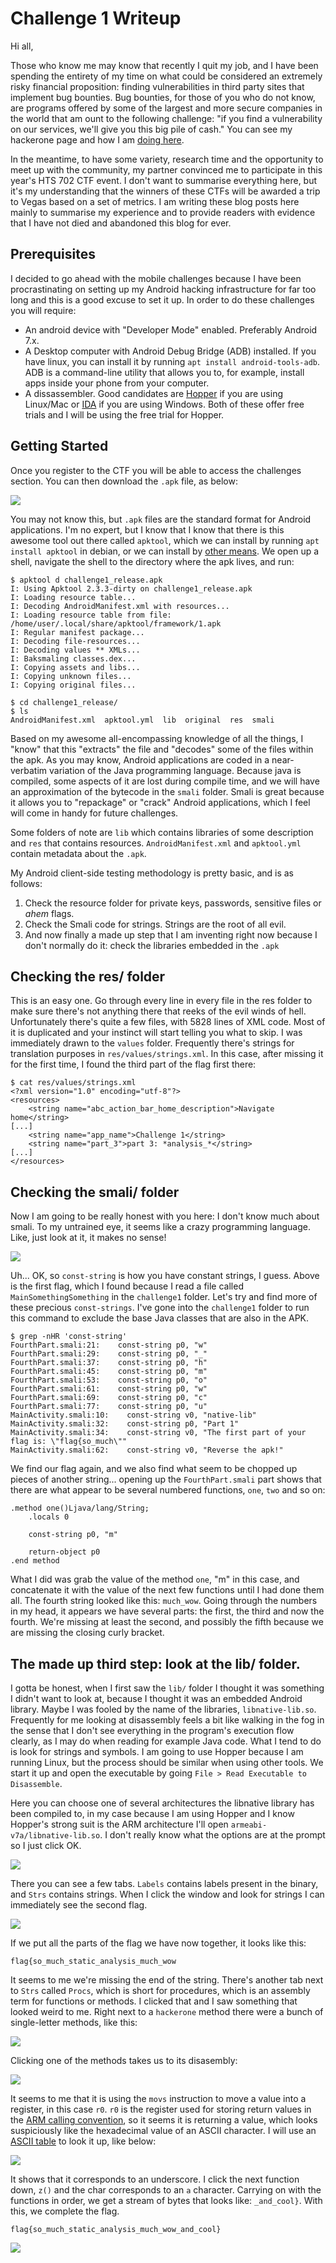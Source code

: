 # Challenge 1 Writeup

Hi all,

Those who know me may know that recently I quit my job, and I have been spending the entirety of my time on what could be considered an extremely risky financial proposition: finding vulnerabilities in third party sites that implement bug bounties. Bug bounties, for those of you who do not know, are programs offered by some of the largest and more secure companies in the world that am	ount to the following challenge: "if you find a vulnerability on our services, we'll give you this big pile of cash." You can see my hackerone page and how I am [doing here](https://hackerone.com/droope).

In the meantime, to have some variety, research time and the opportunity to meet up with the community, my partner convinced me to participate in this year's HTS 702 CTF event. I don't want to summarise everything here, but it's my understanding that the winners of these CTFs will be awarded a trip to Vegas based on a set of metrics. I am writing these blog posts here mainly to summarise my experience and to provide readers with evidence that I have not died and abandoned this blog for ever.

## Prerequisites 

I decided to go ahead with the mobile challenges because I have been procrastinating on setting up my Android hacking infrastructure for far too long and this is a good excuse to set it up. In order to do these challenges you will require:

* An android device with "Developer Mode" enabled. Preferably Android 7.x.
* A Desktop computer with Android Debug Bridge (ADB) installed. If you have linux, you can install it by running `apt install android-tools-adb`. ADB is a command-line utility that allows you to, for example, install apps inside your phone from your computer.
* A dissassembler. Good candidates are [Hopper](https://www.hopperapp.com/) if you are using Linux/Mac or [IDA](https://www.hex-rays.com/products/ida/support/download.shtml) if you are using Windows. Both of these offer free trials and I will be using the free trial for Hopper.

## Getting Started
Once you register to the CTF you will be able to access the challenges section. You  can then download the `.apk` file, as below:

![](download.png) 

You may not know this, but `.apk` files are the standard format for Android applications. I'm no expert, but I know that I know that there is this awesome tool out there called `apktool`, which we can install by running `apt install apktool` in debian, or we can install by [other means](https://ibotpeaches.github.io/Apktool/install/). We open up a shell, navigate the shell to the directory where the apk lives, and run:

```
$ apktool d challenge1_release.apk 
I: Using Apktool 2.3.3-dirty on challenge1_release.apk
I: Loading resource table...
I: Decoding AndroidManifest.xml with resources...
I: Loading resource table from file: /home/user/.local/share/apktool/framework/1.apk
I: Regular manifest package...
I: Decoding file-resources...
I: Decoding values ** XMLs...
I: Baksmaling classes.dex...
I: Copying assets and libs...
I: Copying unknown files...
I: Copying original files...

$ cd challenge1_release/
$ ls
AndroidManifest.xml  apktool.yml  lib  original  res  smali
```

Based on my awesome all-encompassing knowledge of all the things, I "know" that this "extracts" the file and "decodes" some of the files within the apk. As you may know, Android applications are coded in a near-verbatim variation of the Java programming language. Because java is compiled, some aspects of it are lost during compile time, and we will have an approximation of the bytecode in the `smali` folder. Smali is great because it allows you to "repackage" or "crack" Android applications, which I feel will come in handy for future challenges.

Some folders of note are `lib` which contains libraries of some description and `res` that contains resources. `AndroidManifest.xml` and `apktool.yml` contain metadata about the `.apk`.

My Android client-side testing methodology is pretty basic, and is as follows:

1. Check the resource folder for private keys, passwords, sensitive files or *ahem* flags.
2. Check the Smali code for strings. Strings are the root of all evil.
3. And now finally a made up step that I am inventing right now because I don't normally do it: check the libraries embedded in the `.apk`

## Checking the res/ folder

This is an easy one. Go through every line in every file in the res folder to make sure there's not anything there that reeks of the evil winds of hell.  Unfortunately there's quite a few files, with 5828 lines of XML code. Most of it is duplicated and your instinct will start telling you what to skip. I was immediately drawn to the `values` folder. Frequently there's strings for translation purposes in `res/values/strings.xml`. In this case, after missing it for the first time, I found the third part of the flag first there:

```
$ cat res/values/strings.xml 
<?xml version="1.0" encoding="utf-8"?>
<resources>
    <string name="abc_action_bar_home_description">Navigate home</string>
[...]
    <string name="app_name">Challenge 1</string>
    <string name="part_3">part 3: *analysis_*</string>
[...]
</resources>
```

## Checking the smali/ folder

Now I am going to be really honest with you here: I don't know much about smali. To my untrained eye, it seems like a crazy programming language. Like, just look at it, it makes no sense!

![](smali1.png) 

Uh... OK, so `const-string` is how you have constant strings, I guess. Above is the first flag, which I found because I read a file called `MainSomethingSomething` in the `challenge1` folder. Let's try and find more of these precious `const-strings`. I've gone into the `challenge1` folder to run this command to exclude the base Java classes that are also in the APK.

```
$ grep -nHR 'const-string'
FourthPart.smali:21:    const-string p0, "w"
FourthPart.smali:29:    const-string p0, "_"
FourthPart.smali:37:    const-string p0, "h"
FourthPart.smali:45:    const-string p0, "m"
FourthPart.smali:53:    const-string p0, "o"
FourthPart.smali:61:    const-string p0, "w"
FourthPart.smali:69:    const-string p0, "c"
FourthPart.smali:77:    const-string p0, "u"
MainActivity.smali:10:    const-string v0, "native-lib"
MainActivity.smali:32:    const-string p0, "Part 1"
MainActivity.smali:34:    const-string v0, "The first part of your flag is: \"flag{so_much\""
MainActivity.smali:62:    const-string v0, "Reverse the apk!"
```
We find our flag again, and we also find what seem to be chopped up pieces of another string... opening up the `FourthPart.smali` part shows that there are what appear to be several numbered functions, `one`, `two` and so on:

```
.method one()Ljava/lang/String;
    .locals 0

    const-string p0, "m"

    return-object p0
.end method
```
What I did was grab the value of the method `one`, "m" in this case, and concatenate it with the value of the next few functions until I had done them all. The fourth string looked like this: `much_wow`. Going through the numbers in my head, it appears we have several parts: the first, the third and now the fourth. We're missing at least the second, and possibly the fifth because we are missing the closing curly bracket.

## The made up third step: look at the lib/ folder.

I gotta be honest, when I first saw the `lib/` folder I thought it was something I didn't want to look at, because I thought it was an embedded Android library. Maybe I was fooled by the name of the libraries, `libnative-lib.so`.  Frequently for me looking at disassembly feels a bit like walking in the fog in the sense that I don't see everything in the program's execution flow clearly, as I may do when reading for example Java code. What I tend to do is look for strings and symbols. I am going to use Hopper because I am running Linux, but the process should be similar when using other tools. We start it up and open the executable by going `File > Read Executable to Disassemble`.

Here you can choose one of several architectures the libnative library has been compiled to, in my case because I am using Hopper and I know Hopper's strong suit is the ARM architecture I'll open `armeabi-v7a/libnative-lib.so`. I don't really know what the options are at the prompt so I just click OK.

![](hopper1.png) 

There you can see a few tabs. `Labels` contains labels present in the binary, and `Strs` contains strings. When I click the window and look for strings I can immediately see the second flag.

![](hopper2.png) 

If we put all the parts of the flag we have now together, it looks like this:

```
flag{so_much_static_analysis_much_wow
```

It seems to me we're missing the end of the string. There's another tab next to `Strs` called `Procs`, which is short for procedures, which is an assembly term for functions or methods. I clicked that and I saw something that looked weird to me. Right next to a `hackerone` method there were a bunch of single-letter methods, like this:

![](hopper3.png) 

Clicking one of the methods takes us to its disasembly:

![](hopper4.png) 

It seems to me that it is using the `movs` instruction to move a value into a register, in this case `r0`. `r0` is the register used for storing return values in the [ARM calling convention](https://wiki.osdev.org/ARM_Overview#Calling_Convention_Cheat_Sheets), so it seems it is returning a value, which looks suspiciously like the hexadecimal value of an ASCII character. I will use an [ASCII table](https://www.rapidtables.com/code/text/ascii-table.html) to look it up, like below:

![](asciitable.png) 

It shows that it corresponds to an underscore. I click the next function down, `z()` and the char corresponds to an `a` character. Carrying on with the functions in order, we get a stream of bytes that looks like: `_and_cool}`. With this, we complete the flag.

```
flag{so_much_static_analysis_much_wow_and_cool}
```

![](done.png) 
